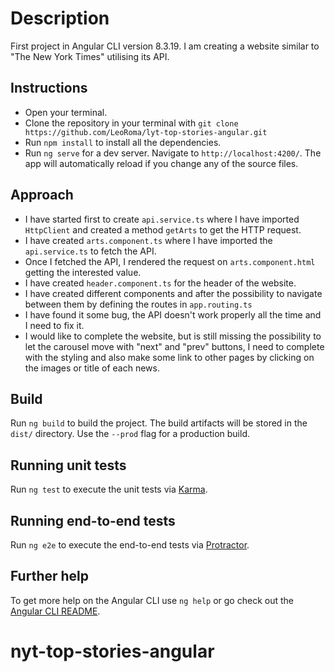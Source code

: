 # Description

First project in Angular CLI version 8.3.19. I am creating a website similar to "The New York Times" utilising its API.

## Instructions

- Open your terminal.
- Clone the repository in your terminal with `git clone https://github.com/LeoRoma/lyt-top-stories-angular.git`
- Run `npm install` to install all the dependencies.
- Run `ng serve` for a dev server. Navigate to `http://localhost:4200/`. The app will automatically reload if you change any of the source files.

## Approach

- I have started first to create `api.service.ts` where I have imported `HttpClient` and created a method `getArts` to get the HTTP request.
- I have created `arts.component.ts` where I have imported the `api.service.ts` to fetch the API.
- Once I fetched the API, I rendered the request on `arts.component.html` getting the interested value.
- I have created `header.component.ts` for the header of the website.
- I have created different components and after the possibility to navigate between them by defining the routes in `app.routing.ts`
- I have found it some bug, the API doesn't work properly all the time and I need to fix it.
- I would like to complete the website, but is still missing the possibility to let the carousel move with "next" and "prev" buttons, I need to complete with the styling and also make some link to other pages by clicking on the images or title of each news.

## Build

Run `ng build` to build the project. The build artifacts will be stored in the `dist/` directory. Use the `--prod` flag for a production build.

## Running unit tests

Run `ng test` to execute the unit tests via [Karma](https://karma-runner.github.io).

## Running end-to-end tests

Run `ng e2e` to execute the end-to-end tests via [Protractor](http://www.protractortest.org/).

## Further help

To get more help on the Angular CLI use `ng help` or go check out the [Angular CLI README](https://github.com/angular/angular-cli/blob/master/README.md).
# nyt-top-stories-angular
